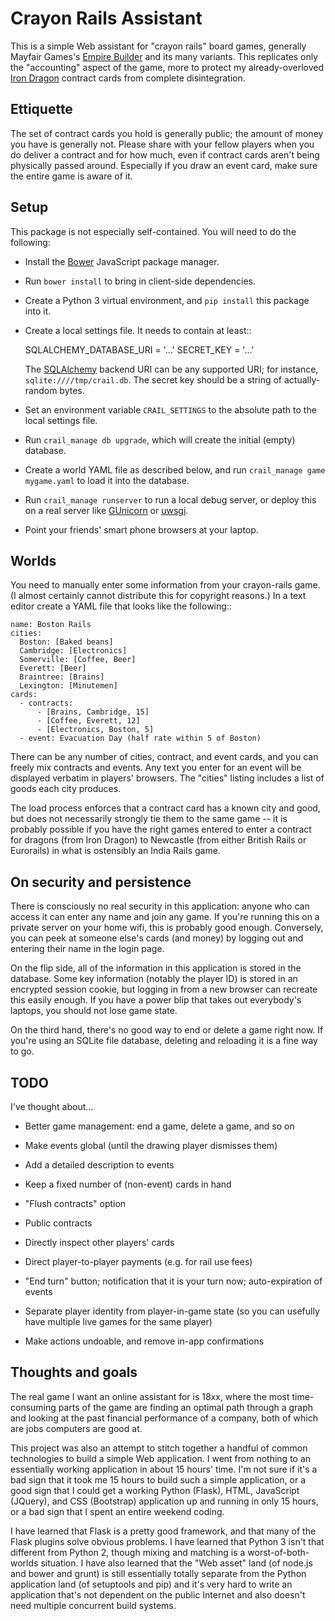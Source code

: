 Crayon Rails Assistant
======================

This is a simple Web assistant for "crayon rails" board games,
generally Mayfair Games's
[Empire Builder](http://en.wikipedia.org/wiki/Empire_Builder_%28board_game%29)
and its many variants.  This replicates only the "accounting" aspect
of the game, more to protect my already-overloved
[Iron Dragon](http://www.boardgamegeek.com/boardgame/130/iron-dragon)
contract cards from complete disintegration.

Ettiquette
----------

The set of contract cards you hold is generally public; the amount of
money you have is generally not.  Please share with your fellow
players when you do deliver a contract and for how much, even if
contract cards aren't being physically passed around.  Especially if
you draw an event card, make sure the entire game is aware of it.

Setup
-----

This package is not especially self-contained.  You will need to do
the following:

* Install the [Bower](http://bower.io) JavaScript package manager.

* Run ``bower install`` to bring in client-side dependencies.

* Create a Python 3 virtual environment, and ``pip install`` this
  package into it.

* Create a local settings file.  It needs to contain at least::

    SQLALCHEMY_DATABASE_URI = '...'
    SECRET_KEY = '...'

  The [SQLAlchemy](http://sqlalchemy.org/) backend URI can be any supported
  URI; for instance, ``sqlite:////tmp/crail.db``.  The secret key should
  be a string of actually-random bytes.

* Set an environment variable ``CRAIL_SETTINGS`` to the absolute path
  to the local settings file.

* Run ``crail_manage db upgrade``, which will create the initial
  (empty) database.

* Create a world YAML file as described below, and run ``crail_manage
  game mygame.yaml`` to load it into the database.

* Run ``crail_manage runserver`` to run a local debug server, or
  deploy this on a real server like [GUnicorn](http://gunicorn.org/)
  or [uwsgi](http://uwsgi.rtfd.org/).

* Point your friends' smart phone browsers at your laptop.

Worlds
------

You need to manually enter some information from your crayon-rails
game.  (I almost certainly cannot distribute this for copyright
reasons.)  In a text editor create a YAML file that looks like the
following::

    name: Boston Rails
    cities:
      Boston: [Baked beans]
      Cambridge: [Electronics]
      Somerville: [Coffee, Beer]
      Everett: [Beer]
      Braintree: [Brains]
      Lexington: [Minutemen]
    cards:
      - contracts:
          - [Brains, Cambridge, 15]
          - [Coffee, Everett, 12]
          - [Electronics, Boston, 5]
      - event: Evacuation Day (half rate within 5 of Boston)

There can be any number of cities, contract, and event cards, and you
can freely mix contracts and events.  Any text you enter for an event
will be displayed verbatim in players' browsers.  The "cities" listing
includes a list of goods each city produces.

The load process enforces that a contract card has a known city and
good, but does not necessarily strongly tie them to the same game --
it is probably possible if you have the right games entered to enter a
contract for dragons (from Iron Dragon) to Newcastle (from either
British Rails or Eurorails) in what is ostensibly an India Rails game.

On security and persistence
---------------------------

There is consciously no real security in this application: anyone who
can access it can enter any name and join any game.  If you're running
this on a private server on your home wifi, this is probably good
enough.  Conversely, you can peek at someone else's cards (and money)
by logging out and entering their name in the login page.

On the flip side, all of the information in this application is stored
in the database.  Some key information (notably the player ID) is
stored in an encrypted session cookie, but logging in from a new
browser can recreate this easily enough.  If you have a power blip
that takes out everybody's laptops, you should not lose game state.

On the third hand, there's no good way to end or delete a game right
now.  If you're using an SQLite file database, deleting and reloading
it is a fine way to go.

TODO
----

I've thought about...

* Better game management: end a game, delete a game, and so on 

* Make events global (until the drawing player dismisses them)

* Add a detailed description to events

* Keep a fixed number of (non-event) cards in hand

* "Flush contracts" option

* Public contracts

* Directly inspect other players' cards

* Direct player-to-player payments (e.g. for rail use fees)

* "End turn" button; notification that it is your turn now;
  auto-expiration of events

* Separate player identity from player-in-game state (so you can
  usefully have multiple live games for the same player)

* Make actions undoable, and remove in-app confirmations

Thoughts and goals
------------------

The real game I want an online assistant for is 18xx, where the most
time-consuming parts of the game are finding an optimal path through a
graph and looking at the past financial performance of a company, both
of which are jobs computers are good at.

This project was also an attempt to stitch together a handful of
common technologies to build a simple Web application.  I went from
nothing to an essentially working application in about 15 hours' time.
I'm not sure if it's a bad sign that it took me 15 hours to build such
a simple application, or a good sign that I could get a working Python
(Flask), HTML, JavaScript (JQuery), and CSS (Bootstrap) application up
and running in only 15 hours, or a bad sign that I spent an entire
weekend coding.

I have learned that Flask is a pretty good framework, and that many of
the Flask plugins solve obvious problems.  I have learned that Python
3 isn't that different from Python 2, though mixing and matching is a
worst-of-both-worlds situation.  I have also learned that the "Web
asset" land (of node.js and bower and grunt) is still essentially
totally separate from the Python application land (of setuptools and
pip) and it's very hard to write an application that's not dependent
on the public Internet and also doesn't need multiple concurrent build
systems.
